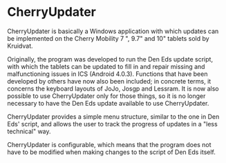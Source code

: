 # CherryUpdater
CherryUpdater is basically a Windows application with which updates can be implemented on the Cherry Mobility 7 ", 9.7" and 10" tablets sold by Kruidvat.

Originally, the program was developed to run the Den Eds update script, with which the tablets can be updated to fill in and repair missing and malfunctioning issues in ICS (Android 4.0.3). Functions that have been developed by others have now also been included; in concrete terms, it concerns the keyboard layouts of JoJo, Josgp and Lessram. It is now also possible to use CherryUpdater only for those things, so it is no longer necessary to have the Den Eds update available to use CherryUpdater.

CherryUpdater provides a simple menu structure, similar to the one in Den Eds' script, and allows the user to track the progress of updates in a "less technical" way.

CherryUpdater is configurable, which means that the program does not have to be modified when making changes to the script of Den Eds itself.
